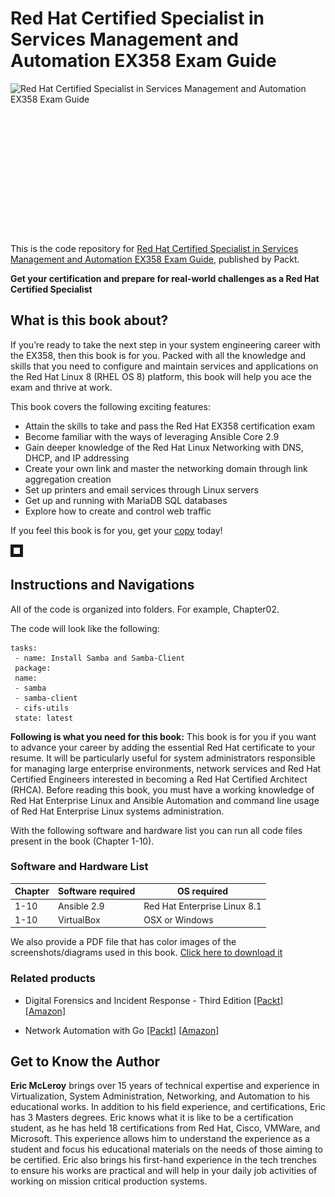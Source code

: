 # Red Hat Certified Specialist in Services Management and Automation EX358 Exam Guide

<a href="https://www.packtpub.com/product/red-hat-certified-specialist-in-services-management-and-automation-ex358-exam-guide/9781803235493"><img src="https://static.packt-cdn.com/products/9781803235493/cover/smaller" alt="Red Hat Certified Specialist in Services Management and Automation EX358 Exam Guide" height="256px" align="right"></a>

This is the code repository for [Red Hat Certified Specialist in Services Management and Automation EX358 Exam Guide](https://www.packtpub.com/product/red-hat-certified-specialist-in-services-management-and-automation-ex358-exam-guide/9781803235493), published by Packt.

**Get your certification and prepare for real-world challenges as a Red Hat Certified Specialist**

## What is this book about?
If you’re ready to take the next step in your system engineering career with the EX358, then this book is for you. Packed with all the knowledge and skills that you need to configure and maintain services and applications on the Red Hat Linux 8 (RHEL OS 8) platform, this book will help you ace the exam and thrive at work. 

This book covers the following exciting features:
* Attain the skills to take and pass the Red Hat EX358 certification exam
* Become familiar with the ways of leveraging Ansible Core 2.9
* Gain deeper knowledge of the Red Hat Linux Networking with DNS, DHCP, and IP addressing
* Create your own link and master the networking domain through link aggregation creation
* Set up printers and email services through Linux servers
* Get up and running with MariaDB SQL databases
* Explore how to create and control web traffic

If you feel this book is for you, get your [copy](https://www.amazon.com/dp/1803235497) today!

<a href="https://www.packtpub.com/?utm_source=github&utm_medium=banner&utm_campaign=GitHubBanner"><img src="https://raw.githubusercontent.com/PacktPublishing/GitHub/master/GitHub.png" 
alt="https://www.packtpub.com/" border="5" /></a>

## Instructions and Navigations
All of the code is organized into folders. For example, Chapter02.

The code will look like the following:
```
tasks:
 - name: Install Samba and Samba-Client
 package:
 name:
 - samba
 - samba-client
 - cifs-utils
 state: latest
```

**Following is what you need for this book:**
This book is for you if you want to advance your career by adding the essential Red Hat certificate to your resume. It will be particularly useful for system administrators responsible for managing large enterprise environments, network services and Red Hat Certified Engineers interested in becoming a Red Hat Certified Architect (RHCA). Before reading this book, you must have a working knowledge of Red Hat Enterprise Linux and Ansible Automation and command line usage of Red Hat Enterprise Linux systems administration.

With the following software and hardware list you can run all code files present in the book (Chapter 1-10).
### Software and Hardware List
| Chapter | Software required | OS required |
| -------- | ------------------------------------ | ----------------------------------- |
| 1-10 | Ansible 2.9 | Red Hat Enterprise Linux 8.1 |
| 1-10 | VirtualBox | OSX or Windows |

We also provide a PDF file that has color images of the screenshots/diagrams used in this book. [Click here to download it]( https://static.packt-cdn.com/downloads/9781803235493_ColorImages.pdf)

### Related products
* Digital Forensics and Incident Response - Third Edition [[Packt]](https://www.packtpub.com/product/digital-forensics-and-incident-response-third-edition/9781803238678) [[Amazon]](https://www.amazon.com/dp/1803238674)

* Network Automation with Go [[Packt]](https://www.packtpub.com/product/network-automation-with-go/9781800560925) [[Amazon]](https://www.amazon.com/dp/1800560923)

## Get to Know the Author
**Eric McLeroy**
brings over 15 years of technical expertise and experience in Virtualization, System Administration, Networking, and Automation to his educational works. In addition to his field experience, and certifications, Eric has 3 Masters degrees.
Eric knows what it is like to be a certification student, as he has held 18 certifications from Red Hat, Cisco, VMWare, and Microsoft. This experience allows him to understand the experience as a student and focus his educational materials on the needs of those aiming to be certified. Eric also brings his first-hand experience in the tech trenches to ensure his works are practical and will help in your daily job activities of working on mission critical production systems.
